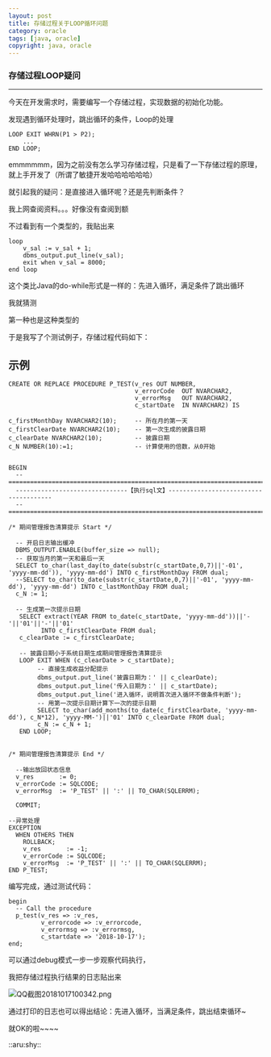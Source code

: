 ```yaml
---
layout: post
title: 存储过程关于LOOP循环问题
category: oracle
tags: [java, oracle]
copyright: java, oracle
---
```


### 存储过程LOOP疑问
---
今天在开发需求时，需要编写一个存储过程，实现数据的初始化功能。

发现遇到循环处理时，跳出循环的条件，Loop的处理


```
LOOP EXIT WHRN(P1 > P2);
    ...
END LOOP;
```

emmmmmm，因为之前没有怎么学习存储过程，只是看了一下存储过程的原理，就上手开发了（所谓了敏捷开发哈哈哈哈哈哈）

就引起我的疑问：是直接进入循环呢？还是先判断条件？

我上网查阅资料。。。好像没有查阅到额

不过看到有一个类型的，我贴出来

```
loop
    v_sal := v_sal + 1;
    dbms_output.put_line(v_sal);
    exit when v_sal = 8000;
end loop
```

这个类比Java的do-while形式是一样的：先进入循环，满足条件了跳出循环

我就猜测

第一种也是这种类型的

于是我写了个测试例子，存储过程代码如下：


## 示例
```
CREATE OR REPLACE PROCEDURE P_TEST(v_res OUT NUMBER,
                                   v_errorCode  OUT NVARCHAR2,
                                   v_errorMsg   OUT NVARCHAR2,
                                   c_startDate  IN NVARCHAR2) IS

c_firstMonthDay NVARCHAR2(10);     -- 所在月的第一天
c_firstClearDate NVARCHAR2(10);    -- 第一次生成的披露日期
c_clearDate NVARCHAR2(10);         -- 披露日期
c_N NUMBER(10):=1;                 -- 计算使用的倍数，从0开始


BEGIN
  --================================================================================
  -------------------------------【执行sql文】--------------------------------------
  --================================================================================
  
/* 期间管理报告清算提示 Start */

  -- 开启日志输出缓冲
  DBMS_OUTPUT.ENABLE(buffer_size => null);
  -- 获取当月的第一天和最后一天
  SELECT to_char(last_day(to_date(substr(c_startDate,0,7)||'-01', 'yyyy-mm-dd')), 'yyyy-mm-dd') INTO c_firstMonthDay FROM dual;
  --SELECT to_char(to_date(substr(c_startDate,0,7)||'-01', 'yyyy-mm-dd'), 'yyyy-mm-dd') INTO c_lastMonthDay FROM dual;
  c_N := 1;
  
  -- 生成第一次提示日期
   SELECT extract(YEAR FROM to_date(c_startDate, 'yyyy-mm-dd'))||'-'||'01'||'-'||'01'
         INTO c_firstClearDate FROM dual;
   c_clearDate := c_firstClearDate;
   
   -- 披露日期小于系统日期生成期间管理报告清算提示
   LOOP EXIT WHEN (c_clearDate > c_startDate);
        -- 直接生成收益分配提示
        dbms_output.put_line('披露日期为：' || c_clearDate);
        dbms_output.put_line('传入日期为：' || c_startDate);
        dbms_output.put_line('进入循环，说明首次进入循环不做条件判断');
        -- 用第一次提示日期计算下一次的提示日期
        SELECT to_char(add_months(to_date(c_firstClearDate, 'yyyy-mm-dd'), c_N*12), 'yyyy-MM-')||'01' INTO c_clearDate FROM dual;
        c_N := c_N + 1;
   END LOOP;

  
/* 期间管理报告清算提示 End */

  --输出放回状态信息
  v_res       := 0;
  v_errorCode := SQLCODE;
  v_errorMsg  := 'P_TEST' || ':' || TO_CHAR(SQLERRM);

  COMMIT;

--异常处理
EXCEPTION
  WHEN OTHERS THEN
    ROLLBACK;
    v_res       := -1;
    v_errorCode := SQLCODE;
    v_errorMsg  := 'P_TEST' || ':' || TO_CHAR(SQLERRM);
END P_TEST; 
```

编写完成，通过测试代码：
```
begin
  -- Call the procedure
  p_test(v_res => :v_res,
         v_errorcode => :v_errorcode,
         v_errormsg => :v_errormsg,
         c_startdate => '2018-10-17');
end;
```
可以通过debug模式一步一步观察代码执行，

我把存储过程执行结果的日志贴出来

![QQ截图20181017100342.png][1]

通过打印的日志也可以得出结论：先进入循环，当满足条件，跳出结束循环~

就OK的啦~~~~

 ::aru:shy:: 




  [1]: https://niaobulashi.com/usr/uploads/2018/10/2971597046.png